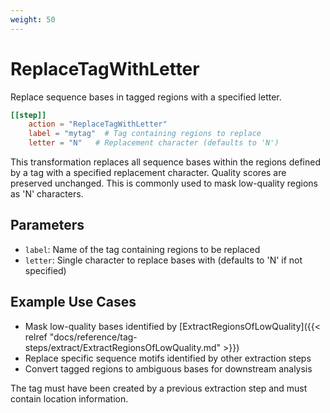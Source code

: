 ```yaml
---
weight: 50
---
```


# ReplaceTagWithLetter

Replace sequence bases in tagged regions with a specified letter.

```toml
[[step]]
    action = "ReplaceTagWithLetter"
    label = "mytag"  # Tag containing regions to replace
    letter = "N"   # Replacement character (defaults to 'N')
```

This transformation replaces all sequence bases within the regions defined by a tag with a specified replacement character. Quality scores are preserved unchanged. This is commonly used to mask low-quality regions as 'N' characters.

## Parameters

- `label`: Name of the tag containing regions to be replaced
- `letter`: Single character to replace bases with (defaults to 'N' if not specified)

## Example Use Cases

- Mask low-quality bases identified by [ExtractRegionsOfLowQuality]({{< relref "docs/reference/tag-steps/extract/ExtractRegionsOfLowQuality.md" >}})
- Replace specific sequence motifs identified by other extraction steps
- Convert tagged regions to ambiguous bases for downstream analysis

The tag must have been created by a previous extraction step and must contain location information.
